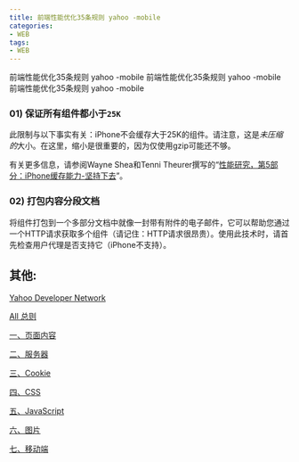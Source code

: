 ```yaml
---
title: 前端性能优化35条规则 yahoo -mobile
categories: 
- WEB
tags:
- WEB
---
```

前端性能优化35条规则 yahoo -mobile
前端性能优化35条规则 yahoo -mobile
前端性能优化35条规则 yahoo -mobile



### 01) 保证所有组件都小于`25K`

此限制与以下事实有关：iPhone不会缓存大于25K的组件。请注意，这是*未压缩的*大小。在这里，缩小是很重要的，因为仅使用gzip可能还不够。

有关更多信息，请参阅Wayne Shea和Tenni Theurer撰写的“[性能研究，第5部分：iPhone缓存能力-坚持下去](http://yuiblog.com/blog/2008/02/06/iphone-cacheability/)”。

### 02) 打包内容分段文档

将组件打包到一个多部分文档中就像一封带有附件的电子邮件，它可以帮助您通过一个HTTP请求获取多个组件（请记住：HTTP请求很昂贵）。使用此技术时，请首先检查用户代理是否支持它（iPhone不支持）。

## 其他:

[Yahoo Developer Network](https://developer.yahoo.com/performance/rules.html?guccounter=1)

[All 总则](../z_前端性能优化35条规则_yahoo/ "All")

[一、页面内容](../z_前端性能优化35条规则_yahoo_01/ "页面内容")

[二、服务器](../z_前端性能优化35条规则_yahoo_02/ "服务器")

[三、Cookie](../z_前端性能优化35条规则_yahoo_03/ "Cookie")

[四、CSS](../z_前端性能优化35条规则_yahoo_04/ "CSS")

[五、JavaScript](../z_前端性能优化35条规则_yahoo_05/ "JavaScript")

[六、图片](../z_前端性能优化35条规则_yahoo_06/ "图片")

[七、移动端](../z_前端性能优化35条规则_yahoo_07/ "移动端")





























